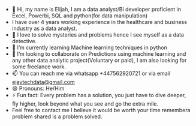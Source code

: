 - 👋 Hi, my name is Elijah, I am a data analyst/Bi developer proficient in Excel, Powerbi, SQL and python(for data manipulation)
- I have over 4 years working experience in the healthcare and business industry as a data analyst.
- 👀 I love to solve mysteries and problems hence I see myself as a data detective.
- 🌱 I’m currently learning Machine learning techniques in python 
- 💞️ I’m looking to collaborate on Predictions using machine learning and any other data analytic project(Voluntary or paid), I am also looking for some freelance work.  
- 📫 You can reach me via whatsapp +447562920721 or via email ejaytechdata@gmail.com
- 😄 Pronouns: He/Him
- ⚡ Fun fact: Every problem has a solution, you just have to dive deeper, fly higher, look beyond what you see and go the extra mile.
- Feel free to contact me I believe it would be worth your time remembera problem shared is a problem solved.

<!---
Jay0494/Jay0494 is a ✨ special ✨ repository because its `README.md` (this file) appears on your GitHub profile.
You can click the Preview link to take a look at your changes.
--->
